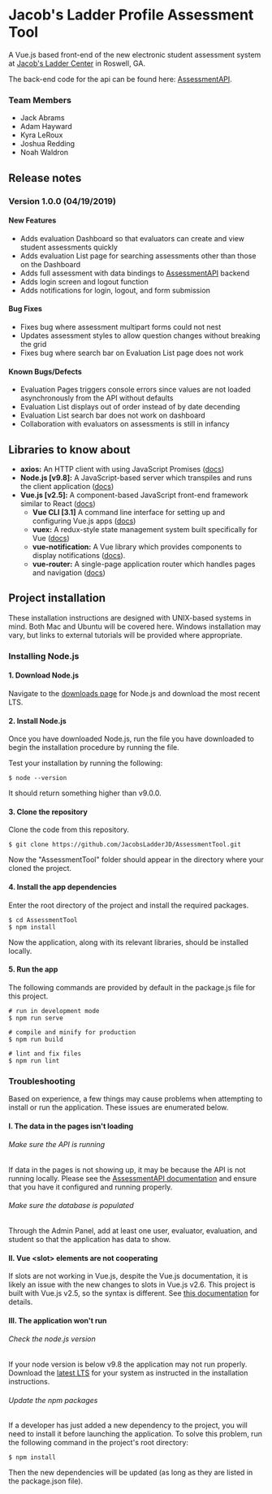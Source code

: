 # Jacob's Ladder Profile Assessment Tool
A Vue.js based front-end of the new electronic student assessment system at [Jacob's Ladder Center](https://www.jacobsladdercenter.com/) in Roswell, GA.

The back-end code for the api can be found here: [AssessmentAPI](https://github.com/JacobsLadderJD/AssessmentAPI).
### Team Members
- Jack Abrams
- Adam Hayward
- Kyra LeRoux
- Joshua Redding
- Noah Waldron

## Release notes
### Version 1.0.0 (04/19/2019)
#### New Features
- Adds evaluation Dashboard so that evaluators can create and view student assessments quickly
- Adds evaluation List page for searching assessments other than those on the Dashboard
- Adds full assessment with data bindings to [AssessmentAPI](https://github.com/JacobsLadderJD/AssessmentAPI) backend
- Adds login screen and logout function
- Adds notifications for login, logout, and form submission

#### Bug Fixes
- Fixes bug where assessment multipart forms could not nest
- Updates assessment styles to allow question changes without breaking the grid
- Fixes bug where search bar on Evaluation List page does not work

#### Known Bugs/Defects
- Evaluation Pages triggers console errors since values are not loaded asynchronously from the API without defaults
- Evaluation List displays out of order instead of by date decending
- Evaluation List search bar does not work on dashboard
- Collaboration with evaluators on assessments is still in infancy

## Libraries to know about
- **axios:** An HTTP client with using JavaScript Promises ([docs](https://github.com/axios/axios))
- **Node.js [v9.8]:** A JavaScript-based server which transpiles and runs the client application ([docs](https://nodejs.org/en/))
- **Vue.js [v2.5]:** A component-based JavaScript front-end framework similar to React ([docs](https://vuejs.org/v2/guide/))
  - **Vue CLI [3.1]** A command line interface for setting up and configuring Vue.js apps ([docs](https://cli.vuejs.org/guide/))
  - **vuex:** A redux-style state management system built specifically for Vue ([docs](https://vuex.vuejs.org/))
  - **vue-notification:** A Vue library which provides components to display notifications ([docs](https://github.com/euvl/vue-notification/)).
  - **vue-router:** A single-page application router which handles pages and navigation ([docs](https://router.vuejs.org/))

## Project installation
These installation instructions are designed with UNIX-based systems in mind. Both Mac and Ubuntu will be covered here. Windows installation may vary, but links to external tutorials will be provided where appropriate.

### Installing Node.js
#### 1. Download Node.js
Navigate to the [downloads page](https://nodejs.org/en/download/) for Node.js and download the most recent LTS.
#### 2. Install Node.js
Once you have downloaded Node.js, run the file you have downloaded to begin the installation procedure by running the file.

Test your installation by running the following:
```shell
$ node --version
```
It should return something higher than v9.0.0.
#### 3. Clone the repository
Clone the code from this repository.
```shell
$ git clone https://github.com/JacobsLadderJD/AssessmentTool.git
```
Now the "AssessmentTool" folder should appear in the directory where your cloned the project.
#### 4. Install the app dependencies
Enter the root directory of the project and install the required packages.
```shell
$ cd AssessmentTool
$ npm install
```
Now the application, along with its relevant libraries, should be installed locally.

#### 5. Run the app
The following commands are provided by default in the package.js file for this project.
```shell
# run in development mode
$ npm run serve

# compile and minify for production
$ npm run build

# lint and fix files
$ npm run lint
```
### Troubleshooting
Based on experience, a few things may cause problems when attempting to install or run the application. These issues are enumerated below.
#### I. The data in the pages isn't loading
###### Make sure the API is running
If data in the pages is not showing up, it may be because the API is not running locally. Please see the [AssessmentAPI documentation](https://vuejs.org/v2/guide/components-slots.html#Deprecated-Syntax) and ensure that you have it configured and running properly.
###### Make sure the database is populated
Through the Admin Panel, add at least one user, evaluator, evaluation, and student so that the application has data to show.

#### II. Vue <slot\> elements are not cooperating
If slots are not working in Vue.js, despite the Vue.js documentation, it is likely an issue with the new changes to slots in Vue.js v2.6. This project is built with Vue.js v2.5, so the syntax is different. See [this documentation]() for details.

#### III. The application won't run
###### Check the node.js version
If your node version is below v9.8 the application may not run properly. Download the [latest LTS](https://nodejs.org/en/download/) for your system as instructed in the installation instructions.
###### Update the npm packages
If a developer has just added a new dependency to the project, you will need to install it before launching the application. To solve this problem, run the following command in the project's root directory:
```shell
$ npm install
```
Then the new dependencies will be updated (as long as they are listed in the package.json file).
